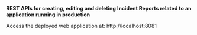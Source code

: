 <b>REST APIs for creating, editing and deleting Incident Reports related to an
application running in production</b>

Access the deployed web application at: http://localhost:8081
